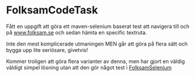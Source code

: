 # FolksamCodeTask
Fått en uppgift att göra ett maven-selenium baserat test att navigera till och på www.folksam.se och sedan hämta en specific textruta.

Inte den mest komplicerade utmaningen MEN går att göra på flera sätt och bygga upp lite seriösare, givetvis!

Kommer troligen att göra flera varianter av denna, men har gjort en väldig väldigt simpel lösning utan att den gör något test i [FolksamSelenium]([https://pages.github.com/](https://github.com/eriklinda/FolksamCodeTask/tree/master/FolksamSelenium))
